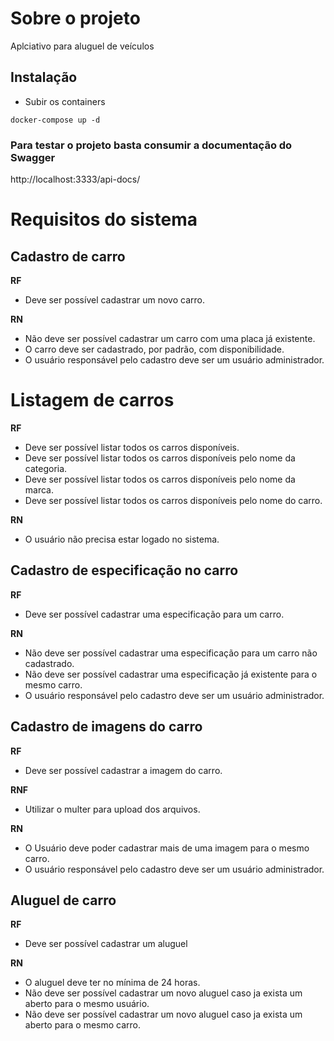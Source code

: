 # Sobre o projeto
Aplciativo para aluguel de veículos

## Instalação

* Subir os containers
```
docker-compose up -d
```
### Para testar o projeto basta consumir a documentação do Swagger
http://localhost:3333/api-docs/

# Requisitos do sistema
## Cadastro de carro

**RF**
* Deve ser possível cadastrar um novo carro.

**RN**
* Não deve ser possível cadastrar um carro com uma placa já existente.
* O carro deve ser cadastrado, por padrão, com disponibilidade.
* O usuário responsável pelo cadastro deve ser um usuário administrador.


# Listagem de carros

**RF**
* Deve ser possível listar todos os carros disponíveis.
* Deve ser possível listar todos os carros disponíveis pelo nome da categoria.
* Deve ser possível listar todos os carros disponíveis pelo nome da marca.
* Deve ser possível listar todos os carros disponíveis pelo nome do carro.

**RN**
* O usuário não precisa estar logado no sistema.


## Cadastro de especificação no carro

**RF**
* Deve ser possível cadastrar uma especificação para um carro.

**RN**
* Não deve ser possível cadastrar uma especificação para um carro não cadastrado.
* Não deve ser possível cadastrar uma especificação já existente para o mesmo carro.
* O usuário responsável pelo cadastro deve ser um usuário administrador.


## Cadastro de imagens do carro

**RF**
* Deve ser possível cadastrar a imagem do carro.

**RNF**
* Utilizar o multer para upload dos arquivos.

**RN**
* O Usuário deve poder cadastrar mais de uma imagem para o mesmo carro.
* O usuário responsável pelo cadastro deve ser um usuário administrador.


## Aluguel de carro

**RF**
* Deve ser possível cadastrar um aluguel

**RN**
* O aluguel deve ter no mínima de 24 horas.
* Não deve ser possível cadastrar um novo aluguel caso ja exista um aberto para o mesmo usuário.
* Não deve ser possível cadastrar um novo aluguel caso ja exista um aberto para o mesmo carro.
